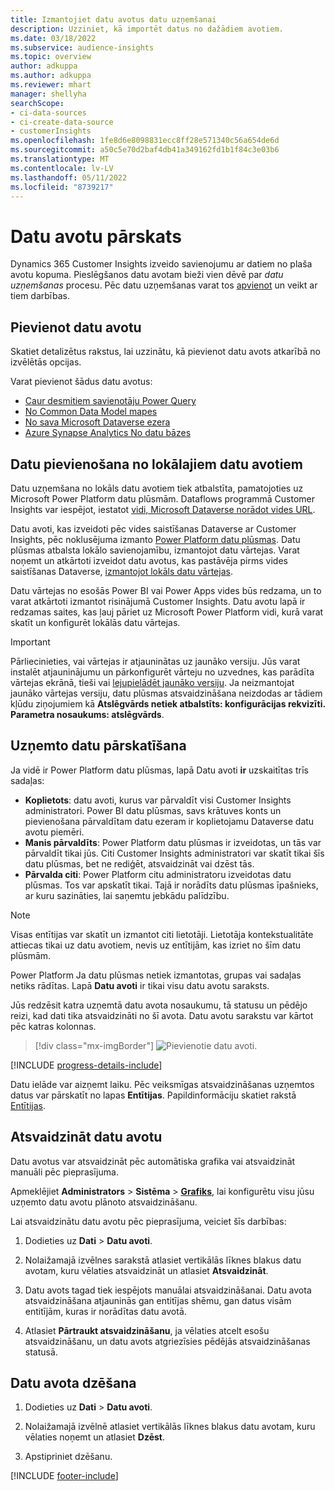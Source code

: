 ```yaml
---
title: Izmantojiet datu avotus datu uzņemšanai
description: Uzziniet, kā importēt datus no dažādiem avotiem.
ms.date: 03/18/2022
ms.subservice: audience-insights
ms.topic: overview
author: adkuppa
ms.author: adkuppa
ms.reviewer: mhart
manager: shellyha
searchScope:
- ci-data-sources
- ci-create-data-source
- customerInsights
ms.openlocfilehash: 1fe8d6e8098831ecc8ff28e571340c56a654de6d
ms.sourcegitcommit: a50c5e70d2baf4db41a349162fd1b1f84c3e03b6
ms.translationtype: MT
ms.contentlocale: lv-LV
ms.lasthandoff: 05/11/2022
ms.locfileid: "8739217"
---
```

# <a name="data-sources-overview"></a>Datu avotu pārskats



Dynamics 365 Customer Insights izveido savienojumu ar datiem no plaša avotu kopuma. Pieslēgšanos datu avotam bieži vien dēvē par *datu uzņemšanas* procesu. Pēc datu uzņemšanas varat tos [apvienot](data-unification.md) un veikt ar tiem darbības.

## <a name="add-a-data-source"></a>Pievienot datu avotu

Skatiet detalizētus rakstus, lai uzzinātu, kā pievienot datu avots atkarībā no izvēlētās opcijas.

Varat pievienot šādus datu avotus:

- [Caur desmitiem savienotāju Power Query](connect-power-query.md)
- [No Common Data Model mapes](connect-common-data-model.md)
- [No sava Microsoft Dataverse ezera](connect-dataverse-managed-lake.md)
- [Azure Synapse Analytics No datu bāzes](connect-synapse.md)

## <a name="add-data-from-on-premises-data-sources"></a>Datu pievienošana no lokālajiem datu avotiem

Datu uzņemšana no lokāls datu avotiem tiek atbalstīta, pamatojoties uz Microsoft Power Platform datu plūsmām. Dataflows programmā Customer Insights var iespējot, iestatot [vidi, Microsoft Dataverse norādot vides URL](create-environment.md).

Datu avoti, kas izveidoti pēc vides saistīšanas Dataverse ar Customer Insights, pēc noklusējuma izmanto [Power Platform datu plūsmas](/power-query/dataflows/overview-dataflows-across-power-platform-dynamics-365). Datu plūsmas atbalsta lokālo savienojamību, izmantojot datu vārtejas. Varat noņemt un atkārtoti izveidot datu avotus, kas pastāvēja pirms vides saistīšanas Dataverse, [izmantojot lokāls datu vārtejas](/data-integration/gateway/service-gateway-app).

Datu vārtejas no esošās Power BI vai Power Apps vides būs redzama, un to varat atkārtoti izmantot risinājumā Customer Insights. Datu avotu lapā ir redzamas saites, kas ļauj pāriet uz Microsoft Power Platform vidi, kurā varat skatīt un konfigurēt lokālās datu vārtejas.

> [!IMPORTANT]
> Pārliecinieties, vai vārtejas ir atjauninātas uz jaunāko versiju. Jūs varat instalēt atjauninājumu un pārkonfigurēt vārteju no uzvednes, kas parādīta vārtejas ekrānā, tieši vai [lejupielādēt jaunāko versiju](https://powerapps.microsoft.com/downloads/). Ja neizmantojat jaunāko vārtejas versiju, datu plūsmas atsvaidzināšana neizdodas ar tādiem kļūdu ziņojumiem kā **Atslēgvārds netiek atbalstīts: konfigurācijas rekvizīti. Parametra nosaukums: atslēgvārds**.

## <a name="review-ingested-data"></a>Uzņemto datu pārskatīšana
Ja vidē ir Power Platform datu plūsmas, lapā Datu avoti **ir** uzskaitītas trīs sadaļas: 
- **Koplietots**: datu avoti, kurus var pārvaldīt visi Customer Insights administratori. Power BI datu plūsmas, savs krātuves konts un pievienošana pārvaldītam datu ezeram ir koplietojamu Dataverse datu avotu piemēri.
- **Manis pārvaldīts**: Power Platform datu plūsmas ir izveidotas, un tās var pārvaldīt tikai jūs. Citi Customer Insights administratori var skatīt tikai šīs datu plūsmas, bet ne rediģēt, atsvaidzināt vai dzēst tās.
- **Pārvalda citi**: Power Platform citu administratoru izveidotas datu plūsmas. Tos var apskatīt tikai. Tajā ir norādīts datu plūsmas īpašnieks, ar kuru sazināties, lai saņemtu jebkādu palīdzību.
> [!NOTE]
> Visas entītijas var skatīt un izmantot citi lietotāji. Lietotāja kontekstualitāte attiecas tikai uz datu avotiem, nevis uz entītijām, kas izriet no šīm datu plūsmām.

Power Platform Ja datu plūsmas netiek izmantotas, grupas vai sadaļas netiks rādītas. Lapā **Datu avoti** ir tikai visu datu avotu saraksts.

Jūs redzēsit katra uzņemtā datu avota nosaukumu, tā statusu un pēdējo reizi, kad dati tika atsvaidzināti no šī avota. Datu avotu sarakstu var kārtot pēc katras kolonnas.

> [!div class="mx-imgBorder"]
> ![Pievienotie datu avoti.](media/configure-data-datasource-added.png "Pievienotie datu avoti")

[!INCLUDE [progress-details-include](includes/progress-details-pane.md)]

Datu ielāde var aizņemt laiku. Pēc veiksmīgas atsvaidzināšanas uzņemtos datus var pārskatīt no lapas **Entītijas**. Papildinformāciju skatiet rakstā [Entītijas](entities.md).

## <a name="refresh-a-data-source"></a>Atsvaidzināt datu avotu

Datu avotus var atsvaidzināt pēc automātiska grafika vai atsvaidzināt manuāli pēc pieprasījuma. 

Apmeklējiet **Administrators** > **Sistēma** > [**Grafiks**](system.md#schedule-tab), lai konfigurētu visu jūsu uzņemto datu avotu plānoto atsvaidzināšanu.

Lai atsvaidzinātu datu avotu pēc pieprasījuma, veiciet šīs darbības:

1. Dodieties uz **Dati** > **Datu avoti**.

2. Nolaižamajā izvēlnes sarakstā atlasiet vertikālās līknes blakus datu avotam, kuru vēlaties atsvaidzināt un atlasiet **Atsvaidzināt**.

3. Datu avots tagad tiek iespējots manuālai atsvaidzināšanai. Datu avota atsvaidzināšana atjauninās gan entitījas shēmu, gan datus visām entitījām, kuras ir norādītas datu avotā.

4. Atlasiet **Pārtraukt atsvaidzināšanu**, ja vēlaties atcelt esošu atsvaidzināšanu, un datu avots atgriezīsies pēdējās atsvaidzināšanas statusā.

## <a name="delete-a-data-source"></a>Datu avota dzēšana

1. Dodieties uz **Dati** > **Datu avoti**.

2. Nolaižamajā izvēlnē atlasiet vertikālās līknes blakus datu avotam, kuru vēlaties noņemt un atlasiet **Dzēst**.

3. Apstipriniet dzēšanu.


[!INCLUDE [footer-include](includes/footer-banner.md)]
